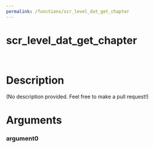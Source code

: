 ```yaml
---
permalink: /functions/scr_level_dat_get_chapter
---
```

# scr_level_dat_get_chapter  
&nbsp;  
# Description  
(No description provided. Feel free to make a pull request!) 
&nbsp;  
# Arguments
### argument0

&nbsp;    


